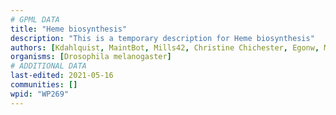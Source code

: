 ```yaml
---
# GPML DATA
title: "Heme biosynthesis"
description: "This is a temporary description for Heme biosynthesis"
authors: [Kdahlquist, MaintBot, Mills42, Christine Chichester, Egonw, Mkutmon, Eweitz]
organisms: [Drosophila melanogaster]
# ADDITIONAL DATA
last-edited: 2021-05-16
communities: []
wpid: "WP269"
---
```

